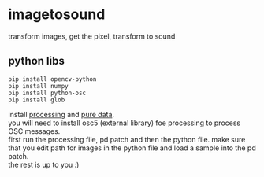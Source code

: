 # imagetosound
transform images, get the pixel, transform to sound
## python libs
```shell
pip install opencv-python
pip install numpy
pip install python-osc
pip install glob
```
install [processing](https://processing.org/) and [pure data](https://puredata.info/downloads). \
you will need to install osc5 (external library) foe processing to process OSC messages. \
first run the processing file, pd patch and then the python file. 
make sure that you edit path for images in the python file and load a sample into the pd patch. \
the rest is up to you :)
